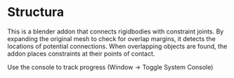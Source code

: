 # Structura
This is a blender addon that connects rigidbodies with constraint joints. By expanding the original mesh to check for overlap margins, it detects the locations of potential connections. When overlapping objects are found, the addon places constraints at their points of contact.

Use the console to track progress (Window -> Toggle System Console)
